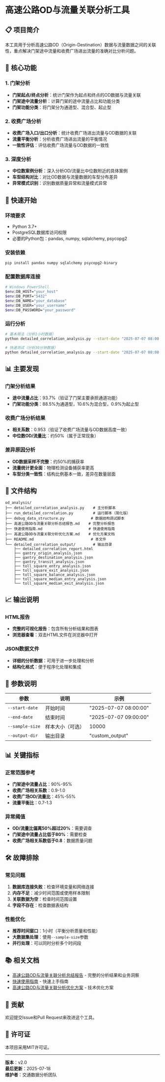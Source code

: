 # 高速公路OD与流量关联分析工具

## 📋 项目简介

本工具用于分析高速公路OD（Origin-Destination）数据与流量数据之间的关联性，重点解决门架途中流量和收费广场进出流量的准确对比分析问题。

## 🎯 核心功能

### 1. 门架分析
- **门架起点/终点分析**：统计门架作为起点和终点的OD数据与流量关联
- **门架途中流量分析**：计算门架的途中流量占比和功能分类
- **门架功能分类**：将门架分为通道型、混合型、起止型

### 2. 收费广场分析
- **收费广场入口/出口分析**：统计收费广场进出流量与OD数据的关联
- **流量平衡分析**：分析收费广场进出流量的平衡情况
- **一致性评估**：评估收费广场流量与OD数据的一致性

### 3. 深度分析
- **中位数案例分析**：深入分析OD/流量比中位数附近的具体案例
- **车型结构对比**：对比OD数据与流量数据的车型分布差异
- **异常模式识别**：识别数据质量异常和流量模式异常

## 🚀 快速开始

### 环境要求
- Python 3.7+
- PostgreSQL数据库访问权限
- 必要的Python包：pandas, numpy, sqlalchemy, psycopg2

### 安装依赖
```bash
pip install pandas numpy sqlalchemy psycopg2-binary
```

### 配置数据库连接
```bash
# Windows PowerShell
$env:DB_HOST="your_host"
$env:DB_PORT="5432"
$env:DB_NAME="your_database"
$env:DB_USER="your_username"
$env:DB_PASSWORD="your_password"
```

### 运行分析
```bash
# 基本用法（分析1小时数据）
python detailed_correlation_analysis.py --start-date "2025-07-07 08:00:00" --end-date "2025-07-07 09:00:00"

# 快速测试（分析30分钟数据）
python detailed_correlation_analysis.py --start-date "2025-07-07 08:00:00" --end-date "2025-07-07 08:30:00"
```

## 📊 主要发现

### 门架分析结果
- **途中流量占比**：93.7%（验证了门架主要承担通道功能）
- **门架功能分类**：88.5%为通道型，10.6%为混合型，0.9%为起止型

### 收费广场分析结果
- **相关系数**：0.953（验证了收费广场流量与OD数据高度一致）
- **中位数OD/流量比**：约50%（属于正常现象）

### 差异原因分析
- **OD数据采样不完整**：约50%的捕获率
- **流量统计更全面**：物理检测设备捕获率更高
- **车型分类一致性**：结构比例基本一致，差异在数量层面

## 📁 文件结构

```
od_analysis/
├── detailed_correlation_analysis.py    # 主分析脚本
├── run_detailed_correlation.py         # 运行脚本（简化版）
├── debug_data_structure.py            # 数据结构调试脚本
├── 高速公路OD与流量关联分析总结报告.md    # 完整分析报告
├── 快速使用指南.md                     # 快速使用指南
├── 高速公路OD与流量关联分析优化方案.md    # 优化方案文档
├── README.md                          # 本文件
└── detailed_correlation_output/        # 输出目录
    ├── detailed_correlation_report.html
    ├── gantry_origin_analysis.json
    ├── gantry_destination_analysis.json
    ├── gantry_transit_analysis.json
    ├── toll_square_entry_analysis.json
    ├── toll_square_exit_analysis.json
    ├── toll_square_balance_analysis.json
    ├── toll_square_median_entry_analysis.json
    └── toll_square_median_exit_analysis.json
```

## 📈 输出说明

### HTML报告
- **完整的可视化报告**：包含所有分析结果和图表
- **浏览器查看**：双击HTML文件在浏览器中打开

### JSON数据文件
- **详细的分析数据**：可用于进一步处理和分析
- **结构化格式**：便于程序化处理和集成

## 🔧 参数说明

| 参数 | 说明 | 示例 |
|------|------|------|
| `--start-date` | 开始时间 | "2025-07-07 08:00:00" |
| `--end-date` | 结束时间 | "2025-07-07 09:00:00" |
| `--sample-size` | 样本大小（可选） | 10000 |
| `--output-dir` | 输出目录 | "custom_output" |

## 📊 关键指标

### 正常范围参考
- **门架途中流量占比**：90%-95%
- **收费广场相关系数**：0.9-1.0
- **收费广场OD/流量比**：45%-55%
- **流量平衡比**：0.7-1.3

### 异常阈值
- **OD/流量比偏离50%超过20%**：需要调查
- **门架途中流量占比低于80%**：需要检查
- **收费广场相关系数低于0.8**：数据质量问题

## 🛠️ 故障排除

### 常见问题
1. **数据库连接失败**：检查环境变量和网络连接
2. **内存不足**：减少时间范围或使用样本限制
3. **关联数据为空**：检查时间范围设置
4. **字段不存在**：检查数据表结构

### 性能优化
- **推荐时间窗口**：1小时（平衡分析质量和性能）
- **大数据集处理**：使用`--sample-size`参数
- **并行处理**：可以同时分析多个时间段

## 📚 相关文档

- [高速公路OD与流量关联分析总结报告](./高速公路OD与流量关联分析总结报告.md) - 完整的分析结果和业务洞察
- [快速使用指南](./快速使用指南.md) - 快速上手指南
- [高速公路OD与流量关联分析优化方案](./高速公路OD与流量关联分析优化方案.md) - 技术优化方案

## 🤝 贡献

欢迎提交Issue和Pull Request来改进这个工具。

## 📄 许可证

本项目采用MIT许可证。

---

**版本**：v2.0  
**最后更新**：2025-07-18  
**维护者**：交通数据分析团队
